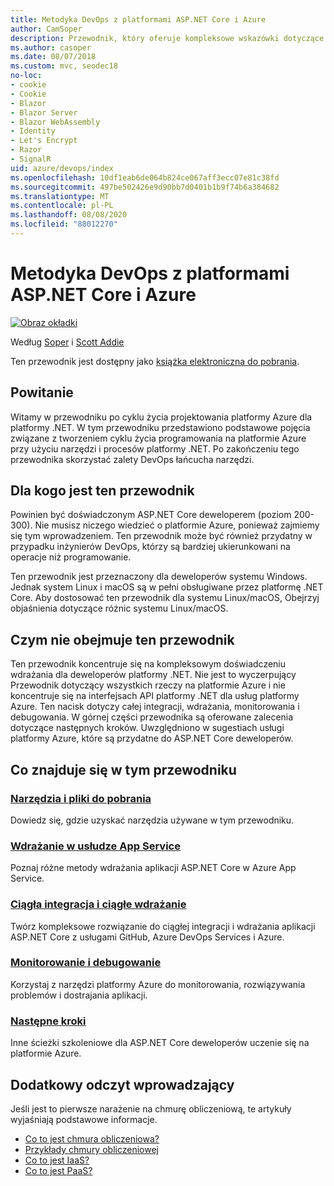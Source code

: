 ```yaml
---
title: Metodyka DevOps z platformami ASP.NET Core i Azure
author: CamSoper
description: Przewodnik, który oferuje kompleksowe wskazówki dotyczące tworzenia potoku DevOps dla aplikacji ASP.NET Core hostowanej na platformie Azure.
ms.author: casoper
ms.date: 08/07/2018
ms.custom: mvc, seodec18
no-loc:
- cookie
- Cookie
- Blazor
- Blazor Server
- Blazor WebAssembly
- Identity
- Let's Encrypt
- Razor
- SignalR
uid: azure/devops/index
ms.openlocfilehash: 10df1eab6de064b824ce067aff3ecc07e81c38fd
ms.sourcegitcommit: 497be502426e9d90bb7d0401b1b9f74b6a384682
ms.translationtype: MT
ms.contentlocale: pl-PL
ms.lasthandoff: 08/08/2020
ms.locfileid: "88012270"
---
```

# <a name="devops-with-aspnet-core-and-azure"></a>Metodyka DevOps z platformami ASP.NET Core i Azure

[![Obraz okładki](./media/cover-large.png)](https://aka.ms/devopsbook)

Według [Soper](https://twitter.com/camsoper) i [Scott Addie](https://twitter.com/scottaddie)

Ten przewodnik jest dostępny jako [książka elektroniczna do pobrania](https://aka.ms/devopsbook).

## <a name="welcome"></a>Powitanie 

Witamy w przewodniku po cyklu życia projektowania platformy Azure dla platformy .NET. W tym przewodniku przedstawiono podstawowe pojęcia związane z tworzeniem cyklu życia programowania na platformie Azure przy użyciu narzędzi i procesów platformy .NET. Po zakończeniu tego przewodnika skorzystać zalety DevOps łańcucha narzędzi.

## <a name="who-this-guide-is-for"></a>Dla kogo jest ten przewodnik

Powinien być doświadczonym ASP.NET Core deweloperem (poziom 200-300). Nie musisz niczego wiedzieć o platformie Azure, ponieważ zajmiemy się tym wprowadzeniem. Ten przewodnik może być również przydatny w przypadku inżynierów DevOps, którzy są bardziej ukierunkowani na operacje niż programowanie.

Ten przewodnik jest przeznaczony dla deweloperów systemu Windows. Jednak system Linux i macOS są w pełni obsługiwane przez platformę .NET Core. Aby dostosować ten przewodnik dla systemu Linux/macOS, Obejrzyj objaśnienia dotyczące różnic systemu Linux/macOS.

## <a name="what-this-guide-doesnt-cover"></a>Czym nie obejmuje ten przewodnik

Ten przewodnik koncentruje się na kompleksowym doświadczeniu wdrażania dla deweloperów platformy .NET. Nie jest to wyczerpujący Przewodnik dotyczący wszystkich rzeczy na platformie Azure i nie koncentruje się na interfejsach API platformy .NET dla usług platformy Azure. Ten nacisk dotyczy całej integracji, wdrażania, monitorowania i debugowania. W górnej części przewodnika są oferowane zalecenia dotyczące następnych kroków. Uwzględniono w sugestiach usługi platformy Azure, które są przydatne do ASP.NET Core deweloperów.

## <a name="whats-in-this-guide"></a>Co znajduje się w tym przewodniku

### <a name="tools-and-downloads"></a>[Narzędzia i pliki do pobrania](xref:azure/devops/tools-and-downloads)

Dowiedz się, gdzie uzyskać narzędzia używane w tym przewodniku.

### <a name="deploy-to-app-service"></a>[Wdrażanie w usłudze App Service](xref:azure/devops/deploy-to-app-service)

Poznaj różne metody wdrażania aplikacji ASP.NET Core w Azure App Service.

### <a name="continuous-integration-and-deployment"></a>[Ciągła integracja i ciągłe wdrażanie](xref:azure/devops/cicd)

Twórz kompleksowe rozwiązanie do ciągłej integracji i wdrażania aplikacji ASP.NET Core z usługami GitHub, Azure DevOps Services i Azure.

### <a name="monitor-and-debug"></a>[Monitorowanie i debugowanie](xref:azure/devops/monitor)

Korzystaj z narzędzi platformy Azure do monitorowania, rozwiązywania problemów i dostrajania aplikacji.

### <a name="next-steps"></a>[Następne kroki](xref:azure/devops/next-steps)

Inne ścieżki szkoleniowe dla ASP.NET Core deweloperów uczenie się na platformie Azure.

## <a name="additional-introductory-reading"></a>Dodatkowy odczyt wprowadzający

Jeśli jest to pierwsze narażenie na chmurę obliczeniową, te artykuły wyjaśniają podstawowe informacje.

* [Co to jest chmura obliczeniowa?](https://azure.microsoft.com/overview/what-is-cloud-computing/)
* [Przykłady chmury obliczeniowej](https://azure.microsoft.com/overview/examples-of-cloud-computing/)
* [Co to jest IaaS?](https://azure.microsoft.com/overview/what-is-iaas/)
* [Co to jest PaaS?](https://azure.microsoft.com/overview/what-is-paas/)
